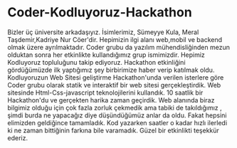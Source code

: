 # Coder-Kodluyoruz-Hackathon
Bizler üç üniversite arkadaşıyız. İsimlerimiz, Sümeyye Kula, Meral Taşdemir,Kadriye Nur Cöer'dir. Hepimizin ilgi alanı web,mobil ve backend olmak üzere ayrılmaktadır. 
Coder grubu da yazılım mühendisliğinden mezun olduktan sonra her etkinlikte kullandığımız grup ismimizdir. Hepimiz Kodluyoruz topluluğunu takip ediyoruz.
Hackathon etkinliğini gördüğümüzde ilk yaptığımız şey birbirimize haber verip katılmak oldu.
Kodluyoruzun Web Sitesi geliştirme Hackathon'unda verilen isterlere göre Coder grubu olarak statik ve interaktif bir web sitesi gerçekleştirdik.  Web sitesinde Html-Css-javascript teknolojilerini kullandık.
10 saatlik bir Hackathon'du ve gerçekten harika zaman geçirdik.
Web alanında biraz bilgimiz olduğu için çok fazla zorluk çekmedik ama tabiki de takıldığımız , şimdi burda ne yapacağız diye düşündüğümüz anlar da oldu. 
Fakat hepsini elimizden geldiğince tamamladık. Kod yazarken saatler o kadar hızlı ilerledi ki ne zaman bittiğinin farkına bile varamadık.  Güzel bir etkinlikti teşekkür ederiz.
